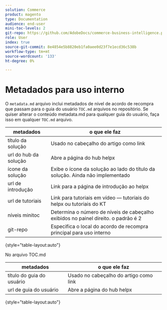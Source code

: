 ```yaml
---
solution: Commerce
product: magento
type: Documentation
audience: end-user
mini-toc-levels: 2
git-repo: https://github.com/AdobeDocs/commerce-business-intelligence.pt-BR
role: User
index: true
source-git-commit: 8e4854e5b8820eb1fa0aee0d23f7e1ecd36c538b
workflow-type: tm+mt
source-wordcount: '133'
ht-degree: 0%

---
```



# Metadados para uso interno

O `metadata.md` arquivo inclui metadados de nível de acordo de recompra que passam para o guia do usuário `TOC.md` arquivos no repositório. Se quiser alterar o conteúdo metadata.md para qualquer guia do usuário, faça isso em qualquer `TOC.md` arquivo.

| metadados | o que ele faz |
|--- |--- |
| título da solução | Usado no cabeçalho do artigo como link |
| url do hub da solução | Abre a página do hub helpx |
| ícone da solução | Exibe o ícone da solução ao lado do título da solução. Ainda não implementado |
| url de introdução | Link para a página de introdução ao helpx |
| url de tutoriais | Link para tutoriais em vídeo — tutoriais do helpx ou tutoriais do KT |
| níveis minitoc | Determina o número de níveis de cabeçalho exibidos no painel direito. o padrão é 2 |
| git-repo | Especifica o local do acordo de recompra principal para uso interno |

{style=&quot;table-layout:auto&quot;}

No arquivo TOC.md

| metadados | o que ele faz |
|--- |--- |
| título do guia do usuário | Usado no cabeçalho do artigo como link |
| url de guia do usuário | Abre a página do hub helpx |

{style=&quot;table-layout:auto&quot;}
